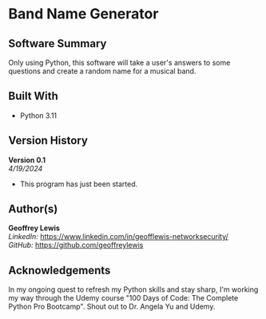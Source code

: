 # Band Name Generator

## Software Summary

Only using Python, this software will take a user's answers to some questions and create a random name for a musical band.

## Built With

* Python 3.11

## Version History

**Version 0.1**  
*4/19/2024*  
* This program has just been started.

## Author(s)

**Geoffrey Lewis**    
*LinkedIn:* https://www.linkedin.com/in/geofflewis-networksecurity/  
*GitHub:* https://github.com/geoffreylewis

## Acknowledgements

In my ongoing quest to refresh my Python skills and stay sharp, I'm working my way through the Udemy course "100 Days of Code: The Complete Python Pro Bootcamp".  Shout out to Dr. Angela Yu and Udemy.
